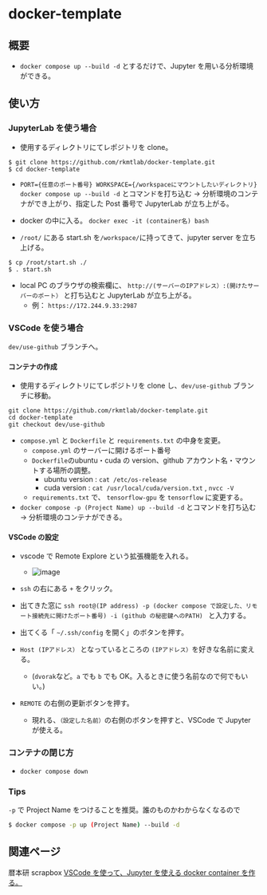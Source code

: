 # docker-template

## 概要

- `docker compose up --build -d` とするだけで、Jupyter を用いる分析環境ができる。

## 使い方

### JupyterLab を使う場合

- 使用するディレクトリにてレポジトリを clone。

```
$ git clone https://github.com/rkmtlab/docker-template.git
$ cd docker-template
```

- `PORT={任意のポート番号} WORKSPACE={/workspaceにマウントしたいディレクトリ} docker compose up --build -d` とコマンドを打ち込む -> 分析環境のコンテナができ上がり、指定した Post 番号で JupyterLab が立ち上がる。

- docker の中に入る。 `docker exec -it (container名) bash`
- `/root/` にある start.sh を`/workspace/`に持ってきて、jupyter server を立ち上げる。

```
$ cp /root/start.sh ./
$ . start.sh
```

- local PC のブラウザの検索欄に、 `http://(サーバーのIPアドレス）:(開けたサーバーのポート）` と打ち込むと JupyterLab が立ち上がる。
  - 例： `https://172.244.9.33:2987`

### VSCode を使う場合

`dev/use-github` ブランチへ。

#### コンテナの作成

- 使用するディレクトリにてレポジトリを clone し、`dev/use-github` ブランチに移動。

```
git clone https://github.com/rkmtlab/docker-template.git
cd docker-template
git checkout dev/use-github
```

- `compose.yml` と `Dockerfile` と `requirements.txt` の中身を変更。
  - `compose.yml` のサーバーに開けるポート番号
  - `Dockerfile`のubuntu・cuda の version、github アカウント名・マウントする場所の調整。
    - ubuntu version : `cat /etc/os-release`
    - cuda version : `cat /usr/local/cuda/version.txt` , `nvcc -V`
  - `requirements.txt` で、 `tensorflow-gpu` を `tensorflow` に変更する。
- `docker compose -p (Project Name) up --build -d` とコマンドを打ち込む -> 分析環境のコンテナができる。

#### VSCode の設定

- vscode で Remote Explore という拡張機能を入れる。

  - ![image](https://user-images.githubusercontent.com/64390823/209894093-3fcbb271-33b2-4bf4-896f-1826f282cb71.png)

- `ssh` の右にある `+` をクリック。
- 出てきた窓に `ssh root@(IP address) -p (docker compose で設定した、リモート接続先に開けたポート番号) -i (github の秘密鍵へのPATH) ` と入力する。
- 出てくる「 `~/.ssh/config` を開く」のボタンを押す。

- `Host (IPアドレス）` となっているところの `(IPアドレス）`を好きな名前に変える。
  - (`dvorak`など。`a` でも `b` でも OK。入るときに使う名前なので何でもいい。)
- `REMOTE` の右側の更新ボタンを押す。
  - 現れる、`（設定した名前）`の右側のボタンを押すと、VSCode で Jupyter が使える。

### コンテナの閉じ方

- `docker compose down`

### Tips

`-p` で Project Name をつけることを推奨。誰のものかわからなくなるので

```bash
$ docker compose -p up (Project Name) --build -d
```

## 関連ページ

暦本研 scrapbox
[VSCode を使って、Jupyter を使える docker container を作る。](https://scrapbox.io/rkmtlab/VSCode_%E3%82%92%E4%BD%BF%E3%81%A3%E3%81%A6%E3%80%81Jupyter_%E3%82%92%E4%BD%BF%E3%81%88%E3%82%8B_docker_container_%E3%82%92%E4%BD%9C%E3%82%8B%E3%80%82)
